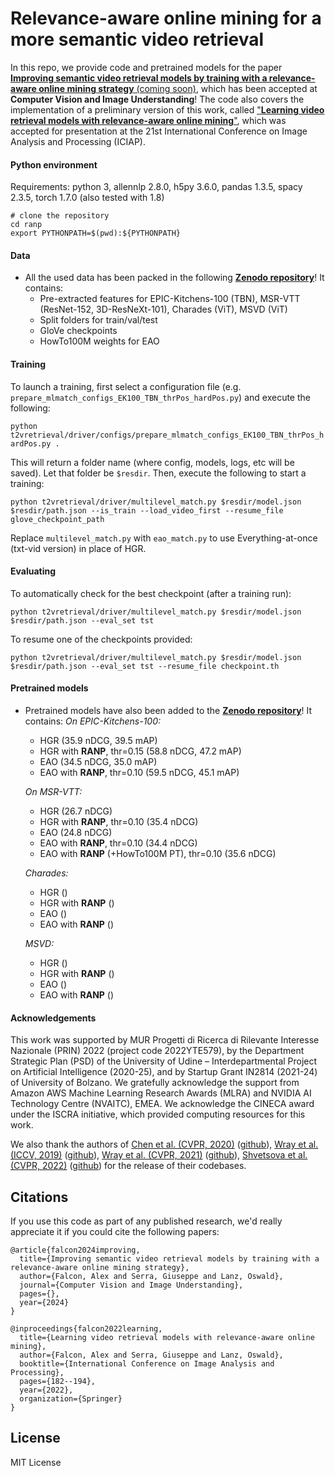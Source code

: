 # Relevance-aware online mining for a more semantic video retrieval
In this repo, we provide code and pretrained models for the paper [**Improving semantic video retrieval models by training with a relevance-aware online mining strategy** (coming soon)](), which has been accepted at **Computer Vision and Image Understanding**! The code also covers the implementation of a preliminary version of this work, called ["**Learning video retrieval models with relevance-aware online mining**"](https://arxiv.org/abs/2203.08688), which was accepted for presentation at the 21st International Conference on Image Analysis and Processing (ICIAP).

#### Python environment
Requirements: python 3, allennlp 2.8.0, h5py 3.6.0, pandas 1.3.5, spacy 2.3.5, torch 1.7.0 (also tested with 1.8)
```
# clone the repository
cd ranp
export PYTHONPATH=$(pwd):${PYTHONPATH}
```

#### Data
- All the used data has been packed in the following [**Zenodo repository**]()! It contains:
    - Pre-extracted features for EPIC-Kitchens-100 (TBN), MSR-VTT (ResNet-152, 3D-ResNeXt-101), Charades (ViT), MSVD (ViT)
    - Split folders for train/val/test
    - GloVe checkpoints
    - HowTo100M weights for EAO

#### Training
To launch a training, first select a configuration file (e.g. ``prepare_mlmatch_configs_EK100_TBN_thrPos_hardPos.py``) and execute the following:

``python t2vretrieval/driver/configs/prepare_mlmatch_configs_EK100_TBN_thrPos_hardPos.py .``

This will return a folder name (where config, models, logs, etc will be saved). Let that folder be ``$resdir``. Then, execute the following to start a training:

``python t2vretrieval/driver/multilevel_match.py $resdir/model.json $resdir/path.json --is_train --load_video_first --resume_file glove_checkpoint_path``

Replace ``multilevel_match.py`` with ``eao_match.py`` to use Everything-at-once (txt-vid version) in place of HGR.

#### Evaluating
To automatically check for the best checkpoint (after a training run):

``python t2vretrieval/driver/multilevel_match.py $resdir/model.json $resdir/path.json --eval_set tst``

To resume one of the checkpoints provided:

``python t2vretrieval/driver/multilevel_match.py $resdir/model.json $resdir/path.json --eval_set tst --resume_file checkpoint.th``

#### Pretrained models
- Pretrained models have also been added to the [**Zenodo repository**]()! It contains:
    *On EPIC-Kitchens-100:*
    - HGR (35.9 nDCG, 39.5 mAP)
    - HGR with **RANP**, thr=0.15 (58.8 nDCG, 47.2 mAP)
    - EAO (34.5 nDCG, 35.0 mAP)
    - EAO with **RANP**, thr=0.10 (59.5 nDCG, 45.1 mAP)

    *On MSR-VTT:*
    - HGR (26.7 nDCG)
    - HGR with **RANP**, thr=0.10 (35.4 nDCG)
    - EAO (24.8 nDCG)
    - EAO with **RANP**, thr=0.10 (34.4 nDCG)
    - EAO with **RANP** (+HowTo100M PT), thr=0.10 (35.6 nDCG)
    
    *Charades:*
    - HGR ()
    - HGR with **RANP** ()
    - EAO ()
    - EAO with **RANP** ()
    
    *MSVD:*
    - HGR ()
    - HGR with **RANP** ()
    - EAO ()
    - EAO with **RANP** ()

#### Acknowledgements
This work was supported by MUR Progetti di Ricerca di Rilevante Interesse Nazionale (PRIN) 2022 (project code 2022YTE579), by the Department Strategic Plan (PSD) of the University of Udine – Interdepartmental Project on Artificial Intelligence (2020-25), and by Startup Grant IN2814 (2021-24) of University of Bolzano. We gratefully acknowledge the support from Amazon AWS Machine Learning Research Awards (MLRA) and NVIDIA AI Technology Centre (NVAITC), EMEA. We acknowledge the CINECA award under the ISCRA initiative, which provided  computing resources for this work.

We also thank the authors of 
 [Chen et al. (CVPR, 2020)](https://arxiv.org/abs/2003.00392) ([github](https://github.com/cshizhe/hgr_v2t)),
 [Wray et al. (ICCV, 2019)](https://openaccess.thecvf.com/content_ICCV_2019/papers/Wray_Fine-Grained_Action_Retrieval_Through_Multiple_Parts-of-Speech_Embeddings_ICCV_2019_paper.pdf) ([github](https://github.com/mwray/Joint-Part-of-Speech-Embeddings)),
 [Wray et al. (CVPR, 2021)](https://arxiv.org/abs/2103.10095) ([github](https://github.com/mwray/Semantic-Video-Retrieval)),
 [Shvetsova et al. (CVPR, 2022)](https://openaccess.thecvf.com/content/CVPR2022/html/Shvetsova_Everything_at_Once_-_Multi-Modal_Fusion_Transformer_for_Video_Retrieval_CVPR_2022_paper.html) ([github](https://github.com/ninatu/everything_at_once))
 for the release of their codebases. 

## Citations
If you use this code as part of any published research, we'd really appreciate it if you could cite the following papers:
```text
@article{falcon2024improving,
  title={Improving semantic video retrieval models by training with a relevance-aware online mining strategy},
  author={Falcon, Alex and Serra, Giuseppe and Lanz, Oswald},
  journal={Computer Vision and Image Understanding},
  pages={},
  year={2024}
}
```

```text
@inproceedings{falcon2022learning,
  title={Learning video retrieval models with relevance-aware online mining},
  author={Falcon, Alex and Serra, Giuseppe and Lanz, Oswald},
  booktitle={International Conference on Image Analysis and Processing},
  pages={182--194},
  year={2022},
  organization={Springer}
}
```

## License

MIT License
